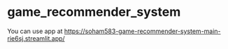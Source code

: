 # game_recommender_system

You can use app at https://soham583-game-recommender-system-main-rie6sj.streamlit.app/

